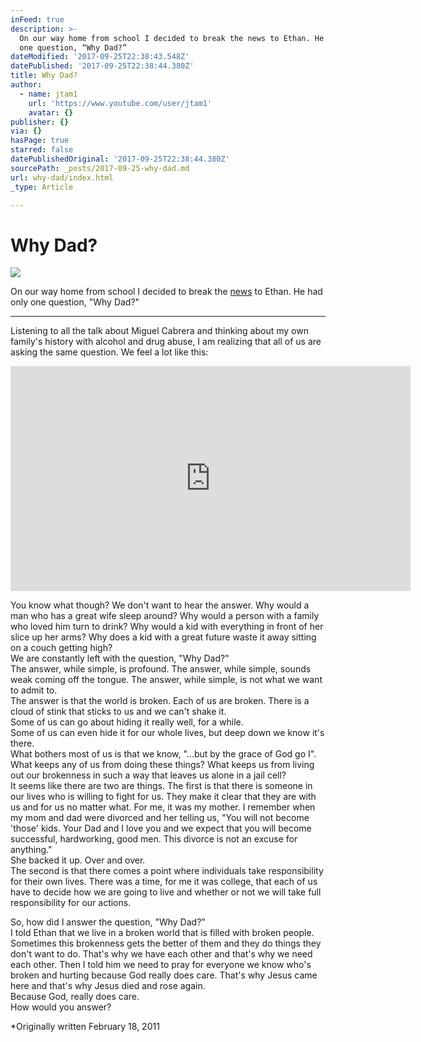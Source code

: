 ```yaml
---
inFeed: true
description: >-
  On our way home from school I decided to break the news to Ethan. He had only
  one question, “Why Dad?”
dateModified: '2017-09-25T22:38:43.548Z'
datePublished: '2017-09-25T22:38:44.380Z'
title: Why Dad?
author:
  - name: jtam1
    url: 'https://www.youtube.com/user/jtam1'
    avatar: {}
publisher: {}
via: {}
hasPage: true
starred: false
datePublishedOriginal: '2017-09-25T22:38:44.380Z'
sourcePath: _posts/2017-09-25-why-dad.md
url: why-dad/index.html
_type: Article

---
```

# Why Dad?
![](https://the-grid-user-content.s3-us-west-2.amazonaws.com/f6f2b7ea-b2a8-4ba4-bb1b-c1e36a4e359c.jpg)

On our way home from school I decided to break the [news][0] to Ethan. He had only one question, "Why Dad?"

---

Listening to all the talk about Miguel Cabrera and thinking about my own family's history with alcohol and drug abuse, I am realizing that all of us are asking the same question. We feel a lot like this:

<iframe src="http://cdn.embedly.com/widgets/media.html?src=https%3A%2F%2Fwww.youtube.com%2Fembed%2FKQveng3Wxz8%3Ffeature%3Doembed&amp;url=http%3A%2F%2Fwww.youtube.com%2Fwatch%3Fv%3DKQveng3Wxz8&amp;image=https%3A%2F%2Fi.ytimg.com%2Fvi%2FKQveng3Wxz8%2Fhqdefault.jpg&amp;key=a715cf41cc93453ca338d350cd26f87b&amp;type=text%2Fhtml&amp;schema=youtube" width="640" height="360" scrolling="no" frameborder="0" allowfullscreen="" style=""></iframe>

You know what though? We don't want to hear the answer. Why would a man who has a great wife sleep around? Why would a person with a family who loved him turn to drink? Why would a kid with everything in front of her slice up her arms? Why does a kid with a great future waste it away sitting on a couch getting high?  
We are constantly left with the question, "Why Dad?"  
The answer, while simple, is profound. The answer, while simple, sounds weak coming off the tongue. The answer, while simple, is not what we want to admit to.   
The answer is that the world is broken. Each of us are broken. There is a cloud of stink that sticks to us and we can't shake it.   
Some of us can go about hiding it really well, for a while.   
Some of us can even hide it for our whole lives, but deep down we know it's there.   
What bothers most of us is that we know, "...but by the grace of God go I".   
What keeps any of us from doing these things? What keeps us from living out our brokenness in such a way that leaves us alone in a jail cell?   
It seems like there are two are things. The first is that there is someone in our lives who is willing to fight for us. They make it clear that they are with us and for us no matter what. For me, it was my mother. I remember when my mom and dad were divorced and her telling us, "You will not become 'those' kids. Your Dad and I love you and we expect that you will become successful, hardworking, good men. This divorce is not an excuse for anything."   
She backed it up. Over and over.  
The second is that there comes a point where individuals take responsibility for their own lives. There was a time, for me it was college, that each of us have to decide how we are going to live and whether or not we will take full responsibility for our actions.

So, how did I answer the question, "Why Dad?"  
I told Ethan that we live in a broken world that is filled with broken people. Sometimes this brokenness gets the better of them and they do things they don't want to do. That's why we have each other and that's why we need each other. Then I told him we need to pray for everyone we know who's broken and hurting because God really does care. That's why Jesus came here and that's why Jesus died and rose again.  
Because God, really does care.   
How would you answer?

\*Originally written February 18, 2011

[0]: http://danielmrose.com/2011/02/do-you-care/